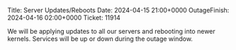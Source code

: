 Title: Server Updates/Reboots
Date: 2024-04-15 21:00+0000
OutageFinish: 2024-04-16 02:00+0000
Ticket: 11914

We will be applying updates to all our servers and rebooting into newer kernels.
Services will be up or down during the outage window.
